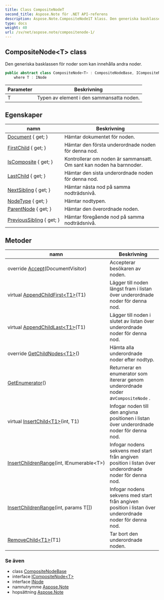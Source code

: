 ```yaml
---
title: Class CompositeNodeT
second_title: Aspose.Note för .NET API-referens
description: Aspose.Note.CompositeNode1T klass. Den generiska basklassen för noder som kan innehålla andra noder.
type: docs
weight: 40
url: /sv/net/aspose.note/compositenode-1/
---
```

## CompositeNode&lt;T&gt; class

Den generiska basklassen för noder som kan innehålla andra noder.

```csharp
public abstract class CompositeNode<T> : CompositeNodeBase, ICompositeNode<T>
    where T : INode
```

| Parameter | Beskrivning |
| --- | --- |
| T | Typen av element i den sammansatta noden. |

## Egenskaper

| namn | Beskrivning |
| --- | --- |
| [Document](../../aspose.note/node/document/) { get; } | Hämtar dokumentet för noden. |
| [FirstChild](../../aspose.note/compositenode-1/firstchild/) { get; } | Hämtar den första underordnade noden för denna nod. |
| [IsComposite](../../aspose.note/compositenode-1/iscomposite/) { get; } | Kontrollerar om noden är sammansatt. Om sant kan noden ha barnnoder. |
| [LastChild](../../aspose.note/compositenode-1/lastchild/) { get; } | Hämtar den sista underordnade noden för denna nod. |
| [NextSibling](../../aspose.note/node/nextsibling/) { get; } | Hämtar nästa nod på samma nodträdsnivå. |
| [NodeType](../../aspose.note/node/nodetype/) { get; } | Hämtar nodtypen. |
| [ParentNode](../../aspose.note/node/parentnode/) { get; } | Hämtar den överordnade noden. |
| [PreviousSibling](../../aspose.note/node/previoussibling/) { get; } | Hämtar föregående nod på samma nodträdsnivå. |

## Metoder

| namn | Beskrivning |
| --- | --- |
| override [Accept](../../aspose.note/compositenode-1/accept/)(DocumentVisitor) | Accepterar besökaren av noden. |
| virtual [AppendChildFirst&lt;T1&gt;](../../aspose.note/compositenode-1/appendchildfirst/)(T1) | Lägger till noden längst fram i listan över underordnade noder för denna nod. |
| virtual [AppendChildLast&lt;T1&gt;](../../aspose.note/compositenode-1/appendchildlast/)(T1) | Lägger till noden i slutet av listan över underordnade noder för denna nod. |
| override [GetChildNodes&lt;T1&gt;](../../aspose.note/compositenode-1/getchildnodes/#getchildnodes_1)() | Hämta alla underordnade noder efter nodtyp. |
| [GetEnumerator](../../aspose.note/compositenode-1/getenumerator/)() | Returnerar en enumerator som itererar genom underordnade noder av`CompositeNode` . |
| virtual [InsertChild&lt;T1&gt;](../../aspose.note/compositenode-1/insertchild/)(int, T1) | Infogar noden till den angivna positionen i listan över underordnade noder för denna nod. |
| [InsertChildrenRange](../../aspose.note/compositenode-1/insertchildrenrange/#insertchildrenrange)(int, IEnumerable&lt;T&gt;) | Infogar nodens sekvens med start från angiven position i listan över underordnade noder för denna nod. |
| [InsertChildrenRange](../../aspose.note/compositenode-1/insertchildrenrange/#insertchildrenrange_1)(int, params T[]) | Infogar nodens sekvens med start från angiven position i listan över underordnade noder för denna nod. |
| [RemoveChild&lt;T1&gt;](../../aspose.note/compositenode-1/removechild/)(T1) | Tar bort den underordnade noden. |

### Se även

* class [CompositeNodeBase](../compositenodebase/)
* interface [ICompositeNode&lt;T&gt;](../icompositenode-1/)
* interface [INode](../inode/)
* namnutrymme [Aspose.Note](../../aspose.note/)
* hopsättning [Aspose.Note](../../)


